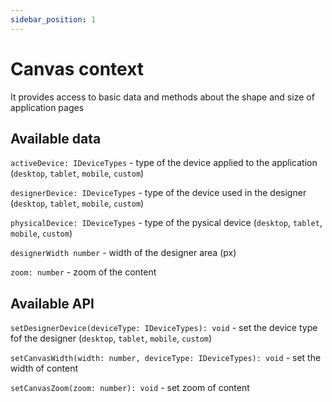 ```yaml
---
sidebar_position: 1
---
```

# Canvas context

It provides access to basic data and methods about the shape and size of application pages

## Available data

`activeDevice: IDeviceTypes` - type of the device applied to the application (`desktop`, `tablet`, `mobile`, `custom`)

`designerDevice: IDeviceTypes` - type of the device used in the designer (`desktop`, `tablet`, `mobile`, `custom`)

`physicalDevice: IDeviceTypes` - type of the pysical device (`desktop`, `tablet`, `mobile`, `custom`)

`designerWidth number` - width of the designer area (px)

`zoom: number` - zoom of the content

## Available API

`setDesignerDevice(deviceType: IDeviceTypes): void` - set the device type fof the designer (`desktop`, `tablet`, `mobile`, `custom`)

`setCanvasWidth(width: number, deviceType: IDeviceTypes): void` - set the width of content

`setCanvasZoom(zoom: number): void` - set zoom of content
